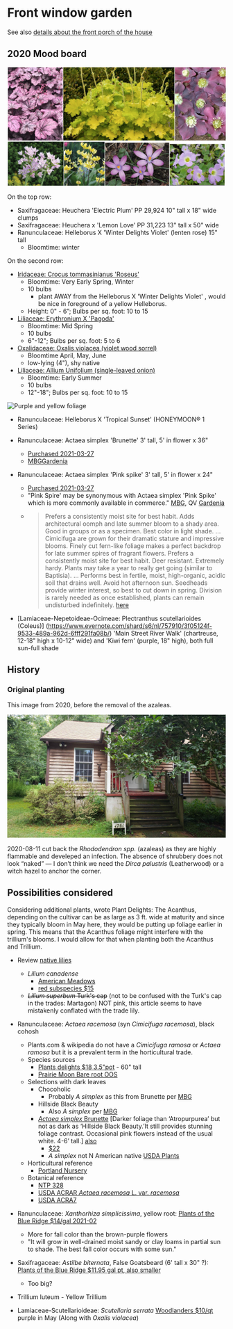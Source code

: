 # Front window garden 

See also [details about the front porch of the house](../../Home/Front%20porch/index.md)


## 2020 Mood board

![Purple and yellow flowers](photosMisc/2020-12-28-moodBoard.png)

On the top row:

* Saxifragaceae: Heuchera 'Electric Plum' PP 29,924 10" tall x 18" wide clumps
* Saxifragaceae: Heuchera x 'Lemon Love' PP 31,223 13" tall x 50" wide
* Ranunculaceae: Helleborus X 'Winter Delights Violet' (lenten rose)  15" tall
  * Bloomtime: winter


On the second row:

* [Iridaceae: Crocus tommasinianus 'Roseus'](https://www.evernote.com/shard/s6/nl/757910/b0f8e6fb-0d78-4ced-85d0-a4c7635ad804/)
  * Bloomtime: Very Early Spring, Winter
  * 10 bulbs
    * plant AWAY from the Helleborus X 'Winter Delights Violet' , would be nice in foreground of a yellow Helleborus.
  * Height: 0" - 6”; Bulbs per sq. foot: 10 to 15
* [Liliaceae: Erythronium X 'Pagoda'](https://www.evernote.com/shard/s6/nl/757910/e5a89dde-124d-419f-b801-c6d90e71acb6/)
  * Bloomtime: Mid Spring
  * 10 bulbs
  * 6"-12"; Bulbs per sq. foot: 5 to 6
* [Oxalidaceae: Oxalis violacea (violet wood sorrel)](https://www.evernote.com/shard/s6/nl/757910/f719c0d3-abd7-45cf-a6ad-5d10205fa266/)
  * Bloomtime April, May, June
  * low-lying (4"), shy native
* [Liliaceae: Allium Unifolium (single-leaved onion)](https://www.evernote.com/shard/s6/nl/757910/8399918c-3593-4f30-8f9c-9ed5413dfd6b/)
  * Bloomtime: Early Summer
  * 10 bulbs
  * 12"-18"; Bulbs per sq. foot: 10 to 15
  
![Purple and yellow foliage](photosMisc/2021-03-27-moodBoard.png)

* Ranunculaceae: Helleborus X 'Tropical Sunset' (HONEYMOON® 1 Series)
* Ranunculaceae: Actaea simplex 'Brunette'  3' tall, 5' in flower x 36"
  * [Purchased 2021-03-27]()
  * [MBG](http://www.missouribotanicalgarden.org/PlantFinder/PlantFinderDetails.aspx?taxonid=257978)[Gardenia](https://www.gardenia.net/plant/actaea-simplex-atropurpurea-group-brunette-baneberry) 
* Ranunculaceae: Actaea simplex 'Pink spike' 3' tall, 5' in flower x 24"
  * [Purchased 2021-03-27](http://www.newgardenplants.com/productdetails.aspx??product=Pink-Spike--Bugbane&prodID=1021)
  * "Pink Spire' may be synonymous with Actaea simplex 'Pink Spike' which is more commonly available in commerce." [MBG](https://www.missouribotanicalgarden.org/PlantFinder/PlantFinderDetails.aspx?taxonid=269229&isprofile=0&), QV [Gardenia](https://www.gardenia.net/plant/actaea-simplex-pink-spike-baneberry)
  * >  Prefers a consistently moist site for best habit. Adds architectural oomph and late summer bloom to a shady area. Good in groups or as a specimen. Best color in light shade. ... Cimicifuga are grown for their dramatic stature and impressive blooms. Finely cut fern-like foliage makes a perfect backdrop for late summer spires of fragrant flowers. Prefers a consistently moist site for best habit. Deer resistant. Extremely hardy. Plants may take a year to really get going (similar to Baptisia). ... Performs best in fertile, moist, high-organic, acidic soil that drains well. Avoid hot afternoon sun. Seedheads provide winter interest, so best to cut down in spring. Division is rarely needed as once established, plants can remain undisturbed indefinitely. [here](https://www.bluestoneperennials.com/CIPS.html?gclid=Cj0KCQjw0oCDBhCPARIsAII3C_G7l_UQFl9ryoDGMwjMnZVatNygaYjmj0_5LL01nALf4aBIdbhdYi4aAgWVEALw_wcB)
  
* [Lamiaceae-Nepetoideae-Ocimeae: Plectranthus scutellarioides (Coleus)] (https://www.evernote.com/shard/s6/nl/757910/3f05124f-9533-489a-962d-6fff291fa08b/) 'Main Street River Walk' (chartreuse, 12-18" high x 10-12" wide) and 'Kiwi fern' (purple, 18" high), both full sun-full shade

## History

### Original planting

This image from 2020, before the removal of the azaleas.

![Front porch 2020](../../Home/Front%20porch/photosFrontPorch/2020SummerPorch.jpg)

2020-08-11 cut back the _Rhododendron spp._ (azaleas) as they are highly flammable and  develeped an infection. The absence of shrubbery does not look “naked” — I don’t think we need the _Dirca palustris_ (Leatherwood) or a witch hazel to anchor the corner.


## Possibilities considered

Considering additional plants, wrote Plant Delights: The Acanthus, depending on the cultivar can be as large as 3 ft. wide at maturity and since they typically bloom in May here, they would be putting up foliage earlier in spring. This means that the Acanthus foliage might interfere with the trillium's blooms. I would allow for that when planting both the Acanthus and Trillium.

* Review [native lilies](https://www.thespruce.com/lilies-native-to-the-northeastern-u-s-4125604)
  * *Lilium canadense*
    * [American Meadows](https://www.americanmeadows.com/perennials/woodland-wildflowers/canada-lily-lilium-canadense)
    * [red subspecies $15](https://beechhollowfarms.com/shop-native-plants/lilium-canadense/)
  * <s>*Lilium superbum* Turk's cap</s> (not to be confused with the Turk's cap in the trades: Martagon) NOT pink, this article seems to have mistakenly conflated with the trade lily.
  
* Ranunculaceae: *Actaea racemosa* (syn *Cimicifuga racemosa*), black cohosh
  * Plants.com & wikipedia do not have a *Cimicifuga ramosa* or *Actaea ramosa* but it is a prevalent term in the horticultural trade.
  * Species sources
    * [Plants delights $18 3.5"pot](https://www.plantdelights.com/products/cimicifuga-racemosa) - 60" tall
    * [Prairie Moon Bare root OOS ](https://www.prairiemoon.com/cimicifuga-racemosa-black-cohosh-prairie-moon-nursery.html)
  * Selections with dark leaves  
    * Chocoholic 
      * Probably *A simplex*  as this from Brunette per [MBG](http://www.missouribotanicalgarden.org/PlantFinder/PlantFinderDetails.aspx?taxonid=293347)
    * Hillside Black Beauty
      * Also *A simplex*   per [MBG](http://www.missouribotanicalgarden.org/PlantFinder/PlantFinderDetails.aspx?taxonid=258346)
    * [*Actaea simplex* Brunette](http://www.missouribotanicalgarden.org/PlantFinder/PlantFinderDetails.aspx?taxonid=257978) [Darker foliage than ‘Atropurpurea’ but not as dark as ‘Hillside Black Beauty.’It still provides stunning foliage contrast. Occasional pink flowers instead of the usual white. 4-6’ tall.] [also](http://www.perennials.com/plants/cimicifuga-simplex-brunette.html) 
      * [$22](https://whiteflowerfarm.com/26404-product.html)
      * *A simplex* not N American native [USDA Plants](https://plants.usda.gov/core/profile?symbol=ACTAE)
  * Horticultural reference
    * [Portland Nursery](https://portlandnursery.com/perennials/actaea/)
  * Botanical reference
    * [NTP 328](http://www.namethatplant.net/plantdetail.shtml?plant=328)
    * [USDA ACRAR *Actaea racemosa* L. var. *racemosa*](https://plants.usda.gov/core/profile?symbol=acrar)
    * [USDA ACRA7](https://plants.usda.gov/core/profile?symbol=ACRA7)
* Ranunculaceae: *Xanthorhiza simplicissima*, yellow root: [Plants of the Blue Ridge $14/gal 2021-02](https://gardensoftheblueridge.com/collections/shrubs-1/products/xanthoriza-simplicissima-yellowroot)
  * More for fall color than the brown-purple flowers
  * "It will grow in well-drained moist sandy or clay loams in partial sun to shade. The best fall color occurs with some sun."
* Saxifragaceae: *Astilbe biternata*, False Goatsbeard (6' tall x 30" ?): [Plants of the Blue Ridge $11.95 gal pt, also smaller](https://gardensoftheblueridge.com/products/astilbe-biternata-false-goatsbeard?variant=7248729538590)
  * Too big?
* Trillium luteum - Yellow Trillium
* Lamiaceae-Scutellarioideae: *Scutellaria serrata* [Woodlanders $10/qt](https://www.woodlanders.net/index.cfm?fuseaction=plants.plantDetail&plant_id=1542) purple in May (Along with *Oxalis violacea*)
  